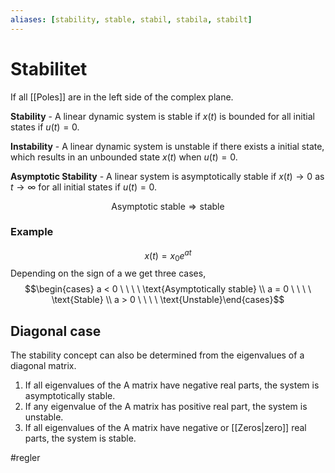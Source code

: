 ```yaml
---
aliases: [stability, stable, stabil, stabila, stabilt]
---
```

# Stabilitet
If all [[Poles]] are in the left side of the complex plane.

**Stability** - A linear dynamic system is stable if $x(t)$ is bounded for all initial states if 
$u(t) = 0$.

**Instability** - A linear dynamic system is unstable if there exists a initial state, which results in an unbounded state $x(t)$ when $u(t) = 0$.

**Asymptotic Stability** - A linear system is asymptotically stable if $x(t) \rightarrow 0$ as $t \rightarrow \infty$ for all initial states if $u(t) = 0$.

$$\text{Asymptotic stable} \Rightarrow \text{stable}$$

### Example
$$x(t) = x_{0}e^{at}$$
Depending on the sign of a we get three cases, $$\begin{cases} a < 0 \ \ \ \  \text{Asymptotically stable} \\ a = 0 \ \ \ \ \text{Stable} \\ a > 0 \ \ \ \ \text{Unstable}\end{cases}$$
## Diagonal case
The stability concept can also be determined from the eigenvalues of a diagonal matrix. 

1. If all eigenvalues of the A matrix have negative real parts, the system is asymptotically stable.
2. If any eigenvalue of the A matrix has positive real part, the system is unstable.
3. If all eigenvalues of the A matrix have negative or [[Zeros|zero]] real parts, the system is stable.


#regler